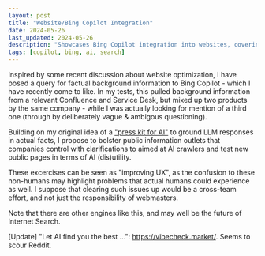 ```yaml
---
layout: post
title: "Website/Bing Copilot Integration"
date: 2024-05-26
last_updated: 2024-05-26
description: "Showcases Bing Copilot integration into websites, covering embedding techniques, API usage, and enhanced user interactions for AI-powered assistance."
tags: [copilot, bing, ai, search]
---
```


Inspired by some recent discussion about website optimization, I have posed a query for factual background information to Bing Copilot - which I have recently come to like. In my tests, this pulled background information from a relevant Confluence and Service Desk, but mixed up two products by the same company - while I was actually looking for mention of a third one (through by deliberately vague & ambigous questioning). 

Building on my original idea of a ["press kit for AI"](https://ndurner.github.io/press-kit-for-ai) to ground LLM responses in actual facts, I propose to bolster public information outlets that companies control with clarifications to aimed at AI crawlers and
test new public pages in terms of AI (dis)utility.

These excercises can be seen as "improving UX", as the confusion to these non-humans may highlight problems that actual humans could experience as well. I suppose that clearing such issues up would be a cross-team effort, and not just the responsibility of webmasters.

Note that there are other engines like this, and may well be the future of Internet Search.

[Update]
"Let AI find you the best ...": https://vibecheck.market/. Seems to scour Reddit.